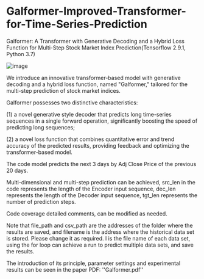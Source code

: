 # Galformer-Improved-Transformer-for-Time-Series-Prediction
Galformer: A Transformer with Generative Decoding and a Hybrid Loss Function for Multi-Step Stock Market Index Prediction(Tensorflow 2.9.1, Python 3.7)

![image](https://www.helloimg.com/i/2024/10/05/6700aa0943e33.png)

We introduce an innovative transformer-based model with generative decoding and a hybrid loss function, named "Galformer," tailored for the multi-step prediction of stock market indices. 

Galformer possesses two distinctive characteristics: 

(1) a novel generative style decoder that predicts long time-series sequences in a single forward operation, significantly boosting the speed of predicting long sequences; 

(2) a novel loss function that combines quantitative error and trend accuracy of the predicted results, providing feedback and optimizing the transformer-based model.

The code model predicts the next 3 days by Adj Close Price of the previous 20 days.

Multi-dimensional and multi-step prediction can be achieved, src_len in the code represents the length of the Encoder input sequence, dec_len represents the length of the Decoder input sequence, tgt_len represents the number of prediction steps.

Code coverage detailed comments, can be modified as needed.

Note that file_path and csv_path are the addresses of the folder where the results are saved, and filename is the address where the historical data set is stored. Please change it as required. l is the file name of each data set, using the for loop can achieve a run to predict multiple data sets, and save the results.

The introduction of its principle, parameter settings and experimental results can be seen in the paper PDF: ''Galformer.pdf''
